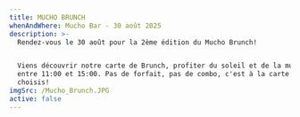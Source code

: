 ```yaml
---
title: MUCHO BRUNCH
whenAndWhere: Mucho Bar - 30 août 2025
description: >-
  Rendez-vous le 30 août pour la 2ème édition du Mucho Brunch!


  Viens découvrir notre carte de Brunch, profiter du soleil et de la musique
  entre 11:00 et 15:00. Pas de forfait, pas de combo, c'est à la carte et tu
  choisis!
imgSrc: /Mucho_Brunch.JPG
active: false
---
```


